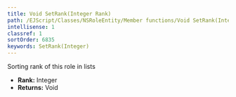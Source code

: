 ```yaml
---
title: Void SetRank(Integer Rank)
path: /EJScript/Classes/NSRoleEntity/Member functions/Void SetRank(Integer p_0)
intellisense: 1
classref: 1
sortOrder: 6835
keywords: SetRank(Integer)
---
```



Sorting rank of this role in lists



* **Rank:** Integer
* **Returns:** Void


